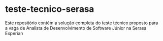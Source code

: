 # teste-tecnico-serasa
Este repositório contém a solução completa do teste técnico proposto para a vaga de Analista de Desenvolvimento de Software Júnior na Serasa Experian
